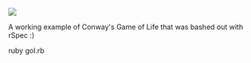<p>
  <a href="http://travis-ci.org/#!/autonomous/Game-of-Life">
    <img src="https://secure.travis-ci.org/autonomous/Game-of-Life.png">
  </a>
</p>


A working example of Conway's Game of Life that was bashed out with rSpec :)


ruby gol.rb
